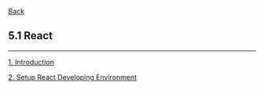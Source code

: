 [Back](../../README.md)

## 5.1 React

<hr>

[1. Introduction](1_Introduction.md)

[2. Setup React Developing Environment](2_Environment.md)
